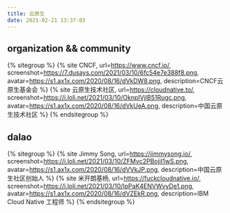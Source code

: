 ```yaml
---
title: 云原生
date: 2021-02-21 13:37:03
---
```


## organization && community

{% sitegroup %}
{% site CNCF, url=https://www.cncf.io/, screenshot=https://7.dusays.com/2021/03/10/6fc54e7e388f8.png, avatar=https://s1.ax1x.com/2020/08/16/dVkDW8.png, description=CNCF云原生基金会 %}
{% site 云原生技术社区, url=https://cloudnative.to/, screenshot=https://i.loli.net/2021/03/10/OknpIVjlB51Rugc.png, avatar=https://s1.ax1x.com/2020/08/16/dVkUeA.png, description=中国云原生技术社区 %}
{% endsitegroup %}

## dalao

{% sitegroup %}
{% site Jimmy Song, url=https://jimmysong.io/, screenshot=https://i.loli.net/2021/03/10/ZFMvc2PBojiI1wS.png, avatar=https://s1.ax1x.com/2020/08/16/dVVkJP.png, description=中国云原生社区创始人 %}
{% site 米开朗基杨, url=https://fuckcloudnative.io/, screenshot=https://i.loli.net/2021/03/10/IpPaK4ENVWvyDe1.png, avatar=https://s1.ax1x.com/2020/08/16/dVZEkR.png, description=IBM Cloud Native 工程师 %}
{% endsitegroup %}